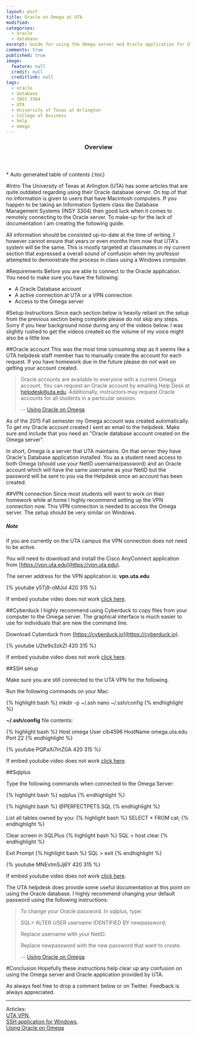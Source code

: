 ```yaml
---
layout: post
title: Oracle on Omega at UTA
modified:
categories: 
  - oracle
  - database
excerpt: Guide for using the Omega server and Oracle application for UTA students.
comments: true
published: true
image: 
  feature: null
  credit: null
  creditlink: null
tags: 
  - oracle
  - database
  - INSY 3304
  - UTA
  - University of Texas at Arlington
  - College of Business
  - help
  - omega
---
```


<section id="table-of-contents" class="toc">
  <header>
    <h3>Overview</h3>
  </header>
<div id="drawer" markdown="1">
*  Auto generated table of contents
{:toc}
</div>
</section><!-- /#table-of-contents -->

#Intro
The University of Texas at Arlington (UTA) has some articles that are quite outdated regarding using their Oracle database server. On top of that no information is given to users that have Macintosh computers. If you happen to be taking an Information System class like Database Management Systems (INSY 3304) then good luck when it comes to remotely connecting to the Oracle server. To make-up for the lack of documentation I am creating the following guide. 

All information should be consisted up-to-date at the time of writing. I however cannot ensure that years or even months from now that UTA's system will be the same. This is mostly targeted at classmates in my current section that expressed a overall sound of confusion when my professor attempted to demonstrate the process in class using a Windows computer.

#Requirements
Before you are able to connect to the Oracle application. You need to make sure you have the following:

* A Oracle Database account
* A active connection at UTA or a VPN connection
* Access to the Omega server

#Setup Instructions
Since each section below is heavily reliant on the setup from the previous section being complete please do not skip any steps. Sorry if you hear background noise during any of the videos below. I was slightly rushed to get the videos created so the volume of my voice might also be a little low.

##Oracle account
This was the most time consuming step as it seems like a UTA helpdesk staff member has to manually create the account for each request. If you have homework due in the future please do _not_ wait on getting your account created. 

> Oracle accounts are available to everyone with a current Omega account. You can request an Oracle account by emailing Help Desk at [helpdesk@uta.edu](mailto:helpdesk@uta.edu). Additionally, instructors may request Oracle accounts for all students in a particular session.
> 
> -- [Using Oracle on Omega](http://www.uta.edu/oit/cs/unix/applications/oracle/Using-Oracle-on-Omega.php)

As of the 2015 Fall semester my Omega account was created automatically. To get my Oracle account created I sent an email to the helpdesk. Make sure and include that you need an "Oracle database account created on the Omega server". 

In short, Omega is a server that UTA maintains. On that server they have Oracle's Database application installed. You as a student need access to both Omega (should use your NetID username/password) and an Oracle account which will have the same username as your NetID but the password will be sent to you via the Helpdesk once an account has been created.

##VPN connection
Since most students will want to work on their homework while at home I highly recommend setting up the VPN connection now. This VPN connection is needed to access the Omega server. The setup should be very similar on Windows.

<div class="note info">
  <h5>Note</h5>
  <p>If you are currently on the UTA campus the VPN connection does not need to be active.</p>
</div>

You will need to download and install the Cisco AnyConnect application from [https://vpn.uta.edu](https://vpn.uta.edu).

The server address for the VPN application is: **vpn.uta.edu**

{% youtube y5Tj9-oMJuI 420 315 %}

If embed youtube video does not work [click here](https://www.youtube.com/watch?v=y5Tj9-oMJuI).



##Cyberduck
I highly recommend using Cyberduck to copy files from your computer to the Omega server. The graphical interface is much easier to use for individuals that are new the command line. 

Download Cyberduck from [https://cyberduck.io](https://cyberduck.io).

{% youtube U2te9s3zkZI 420 315 %}

If embed youtube video does not work [click here](https://www.youtube.com/watch?v=U2te9s3zkZI).


##SSH setup

Make sure you are still connected to the UTA VPN for the following. 

Run the following commands on your Mac:

{% highlight bash %}
mkdir -p ~/.ssh
nano ~/.ssh/config
{% endhighlight %}


**~/.ssh/config** file contents:

{% highlight bash %}
Host omega
    User clb4596
    HostName omega.uta.edu
    Port 22
{% endhighlight %}

{% youtube PQPaXi7mZGA 420 315 %}

If embed youtube video does not work [click here](https://www.youtube.com/watch?v=PQPaXi7mZGA).

##Sqlplus


Type the following commands when connected to the Omega Server:

{% highlight bash %}
sqlplus
{% endhighlight %}

{% highlight bash %}
@PERFECTPETS.SQL
{% endhighlight %}

List all tables owned by you:
{% highlight bash %}
SELECT * FROM cat;
{% endhighlight %}


Clear screen in SQLPlus
{% highlight bash %}
SQL > host clear
{% endhighlight %}

Exit Prompt
{% highlight bash %}
SQL > exit
{% endhighlight %}

{% youtube MNEvtmSJj6Y 420 315 %}

If embed youtube video does not work [click here](https://www.youtube.com/watch?v=MNEvtmSJj6Y).


The UTA helpdesk does provide some useful documentation at this point on using the Oracle database. I highly recommend changing your default password using the following instructions:

> To change your Oracle password. In sqlplus, type:
> 
> SQL> ALTER USER username IDENTIFIED BY newpassword;
> 
> Replace username with your NetID.
> 
> Replace newpassword with the new password that want to create.
>
> -- [Using Oracle on Omega](http://www.uta.edu/oit/cs/unix/applications/oracle/Using-Oracle-on-Omega.php)

#Conclusion
Hopefully these instructions help clear up any confusion on using the Omega server and Oracle application provided by UTA.

As always feel free to drop a comment below or on Twitter. Feedback is always appreciated.

---

Articles:  
[UTA VPN](http://www.uta.edu/oit/cs/software/vpn/),  
[SSH application for Windows](http://www.uta.edu/oit/cs/software/ssh/ssh-secure-shell-for-workstations-3/index.php),  
[Using Oracle on Omega](http://www.uta.edu/oit/cs/unix/applications/oracle/Using-Oracle-on-Omega.php)
